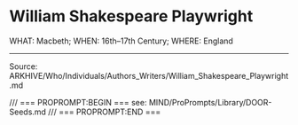 # William Shakespeare Playwright

WHAT: Macbeth; WHEN: 16th–17th Century; WHERE: England

---
Source: ARKHIVE/Who/Individuals/Authors_Writers/William_Shakespeare_Playwright.md

/// === PROPROMPT:BEGIN ===
see: MIND/ProPrompts/Library/DOOR-Seeds.md
/// === PROPROMPT:END ===
